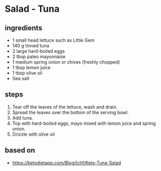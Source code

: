 # Salad - Tuna

## ingredients

- 1 small head lettuce such as Little Gem
- 140 g tinned tuna
- 2 large hard-boiled eggs
- 2 tbsp paleo mayonnaise
- 1 medium spring onion or chives (freshly chopped)
- 1 tbsp lemon juice
- 1 tbsp olive oil
- Sea salt

## steps

1. Tear off the leaves of the lettuce, wash and drain.
2. Spread the leaves over the bottom of the serving bowl.
3. Add tuna.
4. Top with hard-boiled eggs, mayo mixed with lemon juice and spring onion.
5. Drizzle with olive oil

## based on

- https://ketodietapp.com/Blog/lchf/Keto-Tuna-Salad
